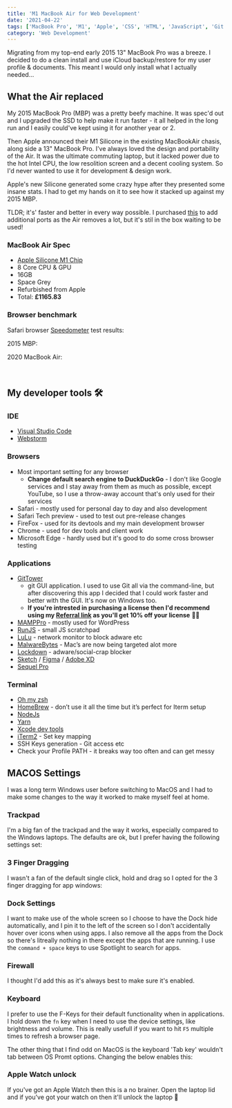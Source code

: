 ```yaml
---
title: 'M1 MacBook Air for Web Development'
date: '2021-04-22'
tags: ['MacBook Pro', 'M1', 'Apple', 'CSS', 'HTML', 'JavaScript', 'Git', 'IDE']
category: 'Web Development'
---
```


<p class="introduction">Migrating from my top-end early 2015 13" MacBook Pro was a breeze. I decided to do a clean install and use iCloud backup/restore for my user profile & documents. This meant I would only install what I actually needed...</p>

## What the Air replaced
My 2015 MacBook Pro (MBP) was a pretty beefy machine. It was spec'd out and I upgraded the SSD to help make it run faster - it all helped in the long run and I easily could've kept using it for another year or 2.

Then Apple announced their M1 Silicone in the existing MacBookAir chasis, along side a 13" MacBook Pro. I've always loved the design and portability of the Air. It was the ultimate commuting laptop, but it lacked power due to the hot Intel CPU, the low resolition screen and a decent cooling system. So I'd never wanted to use it for development & design work.

Apple's new Silicone generated some crazy hype after they presented some insane stats. I had to get my hands on it to see how it stacked up against my 2015 MBP.

TLDR; it's' faster and better in every way possible. I purchased [this](https://www.amazon.co.uk/gp/product/B08K7KS2K9/ref=ppx_yo_dt_b_search_asin_title?ie=UTF8&psc=1) to add additional ports as the Air removes a lot, but it's stil in the box waiting to be used!

### MacBook Air Spec
- [Apple Silicone M1 Chip](https://www.apple.com/uk/newsroom/2020/11/apple-unleashes-m1/)
- 8 Core CPU & GPU
- 16GB
- Space Grey
- Refurbished from Apple
- Total: <strong>£1165.83</strong>

### Browser benchmark

Safari browser [Speedometer](https://browserbench.org/Speedometer2.0/) test results:

2015 MBP:

<article-image src="blog/macsetup/MacBookPro2015.png" alt="trackpad settings" class="mb-10" ></article-image>

2020 MacBook Air:

<article-image src="blog/macsetup/MacBookAir2020.jpg" alt="trackpad settings" class="mb-10" ></article-image>

<br />

## My developer tools 🛠

### IDE
- [Visual Studio Code](https://code.visualstudio.com/?wt.mc_id=DX_841432)
- [Webstorm](https://www.jetbrains.com/webstorm/)

### Browsers
- Most important setting for any browser
  - <strong>Change default search engine to DuckDuckGo</strong> - I don't like Google services and I stay away from them as much as possible, except YouTube, so I use a throw-away account that's only used for their services
- Safari - mostly used for personal day to day and also development
- Safari Tech preview - used to test out pre-release changes
- FireFox - used for its devtools and my main development browser
- Chrome - used for dev tools and client work
- Microsoft Edge - hardly used but it's good to do some cross browser testing

### Applications
- [GitTower](https://www.git-tower.com/mac)
  - git GUI application. I used to use Git all via the command-line, but after discovering this app I decided that I could work faster and better with the GUI. It's now on Windows too.
  - **If you're intrested in purchasing a license then I'd recommend using my [Referral link](https://www.git-tower.com/p/refer-a-friend/R-V6U62EWPZV) as you'll get 10% off your license**  🙏🏽
- [MAMPPro](https://www.mamp.info/en/downloads/) - mostly used for WordPress
- [RunJS](https://runjs.app) - small JS scratchpad
- [LuLu](https://objective-see.com/products/lulu.html) - network monitor to block adware etc
- [MalwareBytes](https://www.malwarebytes.com/mac) - Mac’s are now being targeted alot more
- [Lockdown](https://apps.apple.com/us/app/lockdown-privacy-desktop/id1483255076?mt=12) - adware/social-crap blocker
- [Sketch](https://www.sketch.com/) / [Figma](https://www.figma.com/downloads/) / [Adobe XD](https://www.adobe.com/uk/products/xd.html)
- [Sequel Pro](https://www.sequelpro.com)

### Terminal
- [Oh my zsh](http://ohmyz.sh/)
- [HomeBrew](https://brew.sh) - don’t use it all the time but it’s perfect for Iterm setup
- [NodeJs](https://nodejs.org/en/)
- [Yarn](https://yarnpkg.com)
- [Xcode dev tools]()
- [iTerm2](https://iterm2.com) - Set key mapping
- SSH Keys generation - Git access etc
- Check your Profile PATH - it breaks way too often and can get messy

## MACOS Settings
I was a long term Windows user before switching to MacOS and I had to make some changes to the way it worked to make myself feel at home.

### Trackpad
I'm a big fan of the trackpad and the way it works, especially compared to the Windows laptops. The defaults are ok, but I prefer having the following settings set:

<article-image src="blog/macsetup/Trackpad.png" alt="trackpad settings" ></article-image>

### 3 Finger Dragging
I wasn't a fan of the default single click, hold and drag so I opted for the 3 finger dragging for app windows:

<article-image src="blog/macsetup/3FingerDragging.png" alt="enable 3 Finger Dragging" ></article-image>

### Dock Settings
I want to make use of the whole screen so I choose to have the Dock hide automatically, and I pin it to the left of the screen so I don't accidentally hover over icons when using apps. I also remove all the apps from the Dock so there's litreally nothing in there except the apps that are running. I use the `command + space` keys to use Spotlight to search for apps.

<article-image src="blog/macsetup/DockSettings.png" alt="Dock Setting" ></article-image>

### Firewall
I thought I'd add this as it's always best to make sure it's enabled.

<article-image src="blog/macsetup/Firewall.png" alt="Firewall" ></article-image>

### Keyboard
I prefer to use the F-Keys for their default functionality when in applications. I hold down the `fn` key when I need to use the device settings, like brightness and volume. This is really usefull if you want to hit `F5` multiple times to refresh a browser page.

<article-image src="blog/macsetup/Keyboard-FKeys.png" alt="F keys" ></article-image>

The other thing that I find odd on MacOS is the keyboard 'Tab key' wouldn't tab between OS Promt options. Changing the below enables this:

<article-image src="blog/macsetup/Keyboard-TabNavigation.png" alt="Tab key" ></article-image>

### Apple Watch unlock

If you've got an Apple Watch then this is a no brainer. Open the laptop lid and if you've got your watch on then it'll unlock the laptop 🤯

<article-image src="blog/macsetup/AppleWatch.png" alt="Unlock with Apple Watch" ></article-image>
